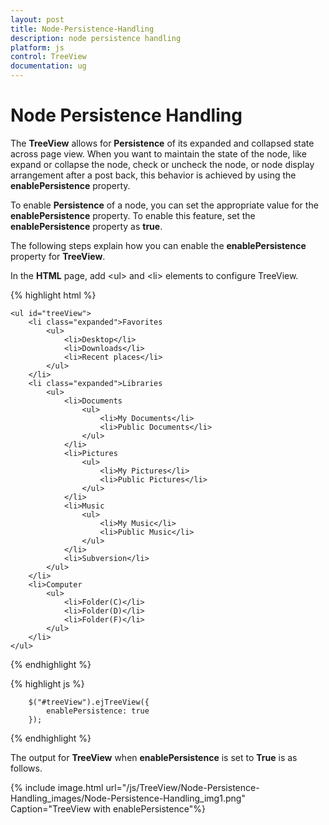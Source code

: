 ```yaml
---
layout: post
title: Node-Persistence-Handling
description: node persistence handling
platform: js
control: TreeView
documentation: ug
---
```


# Node Persistence Handling

The **TreeView** allows for **Persistence** of its expanded and collapsed state across page view. When you want to maintain the state of the node, like expand or collapse the node, check or uncheck the node, or node display arrangement after a post back, this behavior is achieved by using the **enablePersistence** property.

To enable **Persistence** of a node, you can set the appropriate value for the **enablePersistence** property. To enable this feature, set the **enablePersistence** property as **true**.

The following steps explain how you can enable the **enablePersistence** property for **TreeView**.

In the **HTML** page, add &lt;ul&gt; and &lt;li&gt; elements to configure TreeView.

{% highlight html %}

    <ul id="treeView">
        <li class="expanded">Favorites
            <ul>
                <li>Desktop</li>
                <li>Downloads</li>
                <li>Recent places</li>
            </ul>
        </li>
        <li class="expanded">Libraries
            <ul>
                <li>Documents
                    <ul>
                        <li>My Documents</li>
                        <li>Public Documents</li>
                    </ul>
                </li>
                <li>Pictures
                    <ul>
                        <li>My Pictures</li>
                        <li>Public Pictures</li>
                    </ul>
                </li>
                <li>Music
                    <ul>
                        <li>My Music</li>
                        <li>Public Music</li>
                    </ul>
                </li>
                <li>Subversion</li>
            </ul>
        </li>
        <li>Computer
            <ul>
                <li>Folder(C)</li>
                <li>Folder(D)</li>
                <li>Folder(F)</li>
            </ul>
        </li>
    </ul>

{% endhighlight %}

{% highlight js %}


        $("#treeView").ejTreeView({                
            enablePersistence: true
        });


{% endhighlight %}


The output for **TreeView** when **enablePersistence** is set to **True** is as follows.

{% include image.html url="/js/TreeView/Node-Persistence-Handling_images/Node-Persistence-Handling_img1.png" Caption="TreeView with enablePersistence"%}

